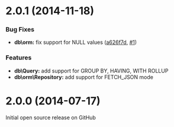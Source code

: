 <a name="2.0.1"></a>
# 2.0.1 (2014-11-18)

### Bug Fixes

- **db\orm:** fix support for NULL values
  ([a626f7d](https://github.com/Metadigit/Core/commit/a626f7ddcfd94ffec268e0bb6ac992c00373c334),
   [#1](https://github.com/Metadigit/Core/issues/1))

### Features

- **db\Query:** add support for GROUP BY, HAVING, WITH ROLLUP
- **db\orm\Repository:** add support for FETCH_JSON mode



<a name="2.0.0"></a>
# 2.0.0 (2014-07-17) #

Initial open source release on GitHub
